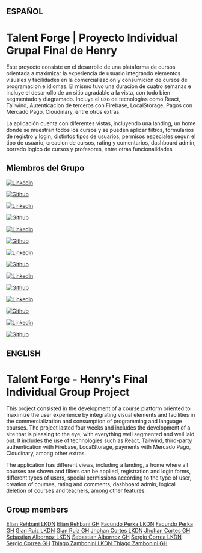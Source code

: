 ##
## ESPAÑOL
##

# Talent Forge | Proyecto Individual Grupal Final de Henry

Este proyecto consiste en el desarrollo de una plataforma de cursos orientada a maximizar la experiencia de usuario integrando elementos visuales y facilidades en la comercializacion y consumicion de cursos de programacion e idiomas. El mismo tuvo una duración de cuatro semanas e incluye el desarrollo de un sitio agradable a la vista, con todo bien segmentado y diagramado. Incluye el uso de tecnologias como React, Tailwind, Autenticacion de terceros con Firebase, LocalStorage, Pagos con Mercado Pago, Cloudinary, entre otros extras.

La aplicación cuenta con diferentes vistas, incluyendo una landing, un home donde se muestran todos los cursos y se pueden aplicar filtros, formularios de registro y login, distintos tipos de usuarios, permisos especiales segun el tipo de usuario, creacion de cursos, rating y comentarios, dashboard admin, borrado logico de cursos y profesores, entre otras funcionalidades

## Miembros del Grupo


[![Linkedin](https://img.shields.io/badge/linkedin-@ElianRehbani-#00aae4?style=for-the-badge&logo=linkedin&logoColor=white&labelColor=101010)](https://www.linkedin.com/in/elián-rehbani-96113624b/)

[![Github](https://img.shields.io/badge/github-@ElianRehbani-#ffffff?style=for-the-badge&logo=twitter&logoColor=white&labelColor=101010)](https://github.com/ERehbani)

[![Linkedin](https://img.shields.io/badge/linkedin-@FacundoPerka-#00aae4?style=for-the-badge&logo=linkedin&logoColor=white&labelColor=101010)](https://www.linkedin.com/in/facuperka/)

[![Github](https://img.shields.io/badge/github-@FacundoPerka-#ffffff?style=for-the-badge&logo=twitter&logoColor=white&labelColor=101010)](https://github.com/FacuPerka)

[![Linkedin](https://img.shields.io/badge/linkedin-@GianRuiz-#00aae4?style=for-the-badge&logo=linkedin&logoColor=white&labelColor=101010)](https://www.linkedin.com/in/gian-carlo-ruiz-patiño-320270183/)

[![Github](https://img.shields.io/badge/github-@GianRuiz-#ffffff?style=for-the-badge&logo=twitter&logoColor=white&labelColor=101010)](https://github.com/Giankrp)

[![Linkedin](https://img.shields.io/badge/linkedin-@JhohanCortes-#00aae4?style=for-the-badge&logo=linkedin&logoColor=white&labelColor=101010)](https://www.linkedin.com/in/jhohan-cortes-a314a8213/)

[![Github](https://img.shields.io/badge/github-@JhohanCortes-#ffffff?style=for-the-badge&logo=twitter&logoColor=white&labelColor=101010)](https://github.com/JhohanCortes)

[![Linkedin](https://img.shields.io/badge/linkedin-@SebastianAlbornoz-#00aae4?style=for-the-badge&logo=linkedin&logoColor=white&labelColor=101010)](https://www.linkedin.com/in/sebastian-albornoz-126b90237/)

[![Github](https://img.shields.io/badge/github-@SebastianAlbornoz-#ffffff?style=for-the-badge&logo=twitter&logoColor=white&labelColor=101010)](https://github.com/Shakkus)

[![Linkedin](https://img.shields.io/badge/linkedin-@SergioCorrea-#00aae4?style=for-the-badge&logo=linkedin&logoColor=white&labelColor=101010)](https://www.linkedin.com/in/sergio-correa-a85563267/)

[![Github](https://img.shields.io/badge/github-@SergioCorrea-#ffffff?style=for-the-badge&logo=twitter&logoColor=white&labelColor=101010)](https://github.com/SergioFCorrea)

[![Linkedin](https://img.shields.io/badge/linkedin-@ThiagoZambonini-#00aae4?style=for-the-badge&logo=linkedin&logoColor=white&labelColor=101010)](https://www.linkedin.com/in/thiago-zambonini-2a279a239/)

[![Github](https://img.shields.io/badge/github-@ThiagoZambonini-#ffffff?style=for-the-badge&logo=twitter&logoColor=white&labelColor=101010)](https://www.linkedin.com/in/thiago-zambonini-2a279a239/)


##
## ENGLISH
##

# Talent Forge - Henry's Final Individual Group Project

This project consisted in the development of a course platform oriented to maximize the user experience by integrating visual elements and facilities in the commercialization and consumption of programming and language courses. The project lasted four weeks and includes the development of a site that is pleasing to the eye, with everything well segmented and well laid out. It includes the use of technologies such as React, Tailwind, third-party authentication with Firebase, LocalStorage, payments with Mercado Pago, Cloudinary, among other extras.

The application has different views, including a landing, a home where all courses are shown and filters can be applied, registration and login forms, different types of users, special permissions according to the type of user, creation of courses, rating and comments, dashboard admin, logical deletion of courses and teachers, among other features.

## Group members
[Elian Rehbani LKDN](https://www.linkedin.com/in/elián-rehbani-96113624b/)
[Elian Rehbani GH](https://github.com/ERehbani)
[Facundo Perka LKDN](https://www.linkedin.com/in/facuperka/)
[Facundo Perka GH](https://github.com/FacuPerka)
[Gian Ruiz LKDN](https://www.linkedin.com/in/gian-carlo-ruiz-patiño-320270183/)
[Gian Ruiz GH](https://github.com/Giankrp)
[Jhohan Cortes LKDN](https://www.linkedin.com/in/jhohan-cortes-a314a8213/)
[Jhohan Cortes GH](https://github.com/JhohanCortes)
[Sebastian Albornoz LKDN](https://www.linkedin.com/in/sebastian-albornoz-126b90237/)
[Sebastian Albornoz GH](https://github.com/Shakkus) 
[Sergio Correa LKDN](https://www.linkedin.com/in/sergio-correa-a85563267/)
[Sergio Correa GH](https://github.com/SergioFCorrea)
[Thiago Zambonini LKDN ](https://www.linkedin.com/in/thiago-zambonini-2a279a239/)
[Thiago Zambonini GH ](https://www.linkedin.com/in/thiago-zambonini-2a279a239/)
